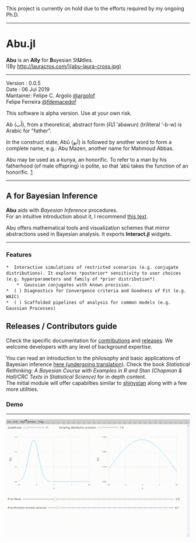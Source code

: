 This project is currently on hold due to the efforts required by my ongoing Ph.D.

---
# Abu.jl  

**Abu** is an **Ally** for **B**ayesian St**U**dies.  
![By http://lauracros.com/](abu-laura-cross.jpg)

---  

Version  : 0.0.5  
Date     : 06 Jul 2019  
Mantainer: Felipe C. Argolo [@argolof](https://github.com/fargolo)  
	   Felipe Ferreira [@fdemacedof](https://guthub.com/fdemacedof)  


This software is alpha version. Use at your own risk.  

Ab (أَب), from a theoretical, abstract form (آبَاءٌ ʼabawun) (triliteral ʼ-b-w) is Arabic for "father".  

In the construct state, Abū (أبو) is followed by another word to form a complete name, e.g.: Abu Mazen, another name for Mahmoud Abbas.  

Abu may be used as a kunya, an honorific. To refer to a man by his fatherhood (of male offspring) is polite, so that ʼabū takes the function of an honorific. [1](https://en.wikipedia.org/wiki/Ab_(Semitic))  

---  

## A for Bayesian Inference

**Abu** aids with *Bayesian Inference* procedures.  
For an intuitive introduction about it, I recommend [this text](https://github.com/fargolo/stat-learn-en/blob/master/manuscript/chap5-bayes.md).  

Abu offers mathematical tools and visualization schemes that mirror abstractions used in Bayesian analysis. It exports **Interact.jl** widgets.   
  
---  
### Features  

	*  Interactive simulations of restricted scenarios (e.g. conjugate distributions). It explores *posterior* sensitivity to user choices (e.g. hyperparameters and family of *prior distribution*)  
		*  Gaussian conjugates with known precision.  
	*  ( ) Diagnostics for Convergence criteria and Goodness of Fit (e.g. WAIC)  
	*  ( ) Scaffolded pipelines of analysis for common models (e.g. Gaussian Processes)  

## Releases / Contributors guide

Check the specific documentation for [contributions](docs/contrib.md) and [releases](docs/releases.md). We welcome developers with any level of background expertise.  

You can read an introduction to the philosophy and basic applications of Bayesian inference [here (undergoing translation)](https://github.com/fargolo/stat-learn-en/blob/master/manuscript/chap5-bayes.md). Check the book *Statistical Rethinking: A Bayesian Course with Examples in R and Stan (Chapman & Hall/CRC Texts in Statistical Science)* for in depth content.  
The initial module will offer capabilties similar to [shinystan](https://mc-stan.org/users/interfaces/shinystan) along with a few more utilities.  

### Demo  
---  
![](demo_gauss.gif)
